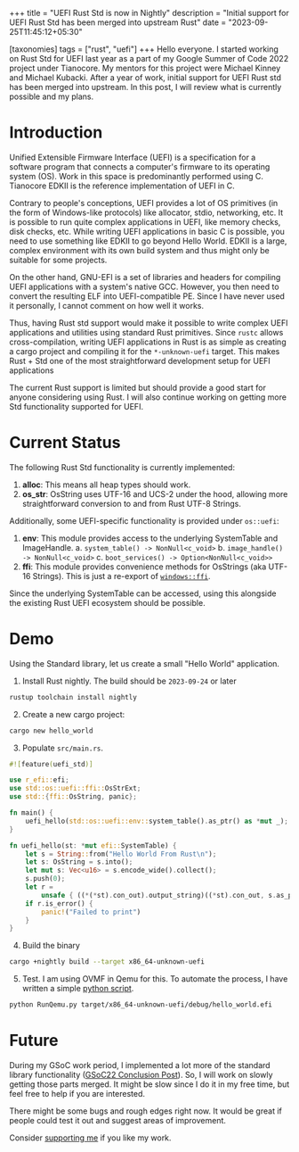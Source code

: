 +++
title = "UEFI Rust Std is now in Nightly"
description = "Initial support for UEFI Rust Std has been merged into upstream Rust"
date = "2023-09-25T11:45:12+05:30"

[taxonomies]
tags = ["rust", "uefi"]
+++
Hello everyone. I started working on Rust Std for UEFI last year as a part of my Google Summer of Code 2022 project under Tianocore. My mentors for this project were Michael Kinney and Michael Kubacki. After a year of work, initial support for UEFI Rust std has been merged into upstream. In this post, I will review what is currently possible and my plans.

<!-- more -->

# Introduction
Unified Extensible Firmware Interface (UEFI) is a specification for a software program that connects a computer's firmware to its operating system (OS). Work in this space is predominantly performed using C. Tianocore EDKII is the reference implementation of UEFI in C.

Contrary to people's conceptions, UEFI provides a lot of OS primitives (in the form of Windows-like protocols) like allocator, stdio, networking, etc. It is possible to run quite complex applications in UEFI, like memory checks, disk checks, etc. While writing UEFI applications in basic C is possible, you need to use something like EDKII to go beyond Hello World. EDKII is a large, complex environment with its own build system and thus might only be suitable for some projects.

On the other hand, GNU-EFI is a set of libraries and headers for compiling UEFI applications with a system's native GCC. However, you then need to convert the resulting ELF into UEFI-compatible PE. Since I have never used it personally, I cannot comment on how well it works.

Thus, having Rust std support would make it possible to write complex UEFI applications and utilities using standard Rust primitives. Since `rustc` allows cross-compilation, writing UEFI applications in Rust is as simple as creating a cargo project and compiling it for the `*-unknown-uefi` target. This makes Rust + Std one of the most straightforward development setup for UEFI applications

The current Rust support is limited but should provide a good start for anyone considering using Rust. I will also continue working on getting more Std functionality supported for UEFI.

# Current Status
The following Rust Std functionality is currently implemented:
1. **alloc**: This means all heap types should work.
2. **os_str**: OsString uses UTF-16 and UCS-2 under the hood, allowing more straightforward conversion to and from Rust UTF-8 Strings.

Additionally, some UEFI-specific functionality is provided under `os::uefi`:
1. **env**: This module provides access to the underlying SystemTable and ImageHandle.
    a. `system_table() -> NonNull<c_void>`
    b. `image_handle() -> NonNull<c_void>`
    c. `boot_services() -> Option<NonNull<c_void>>`
2. **ffi**: This module provides convenience methods for OsStrings (aka UTF-16 Strings). This is just a re-export of [`windows::ffi`](https://doc.rust-lang.org/std/os/windows/ffi/index.html).

Since the underlying SystemTable can be accessed, using this alongside the existing Rust UEFI ecosystem should be possible.

# Demo
Using the Standard library, let us create a small "Hello World" application.
1. Install Rust nightly. The build should be `2023-09-24` or later
```sh
rustup toolchain install nightly
```
2. Create a new cargo project:
```sh
cargo new hello_world
```
3. Populate `src/main.rs`.
```rust
#![feature(uefi_std)]

use r_efi::efi;
use std::os::uefi::ffi::OsStrExt;
use std::{ffi::OsString, panic};

fn main() {
    uefi_hello(std::os::uefi::env::system_table().as_ptr() as *mut _);
}

fn uefi_hello(st: *mut efi::SystemTable) {
    let s = String::from("Hello World From Rust\n");
    let s: OsString = s.into();
    let mut s: Vec<u16> = s.encode_wide().collect();
    s.push(0);
    let r =
        unsafe { ((*(*st).con_out).output_string)((*st).con_out, s.as_ptr() as *mut efi::Char16) };
    if r.is_error() {
        panic!("Failed to print")
    }
}
```
4. Build the binary
```sh
cargo +nightly build --target x86_64-unknown-uefi
```
5. Test. I am using OVMF in Qemu for this. To automate the process, I have written a simple [python script](https://github.com/Ayush1325/scripts/blob/main/Tianocore/RunQemu.py).
```sh
python RunQemu.py target/x86_64-unknown-uefi/debug/hello_world.efi
```

# Future
During my GSoC work period, I implemented a lot more of the standard library functionality ([GSoC22 Conclusion Post](@/blog/post15.md)). So, I will work on slowly getting those parts merged. It might be slow since I do it in my free time, but feel free to help if you are interested.

There might be some bugs and rough edges right now. It would be great if people could test it out and suggest areas of improvement.

Consider [supporting me](@/pages/about.md) if you like my work.
